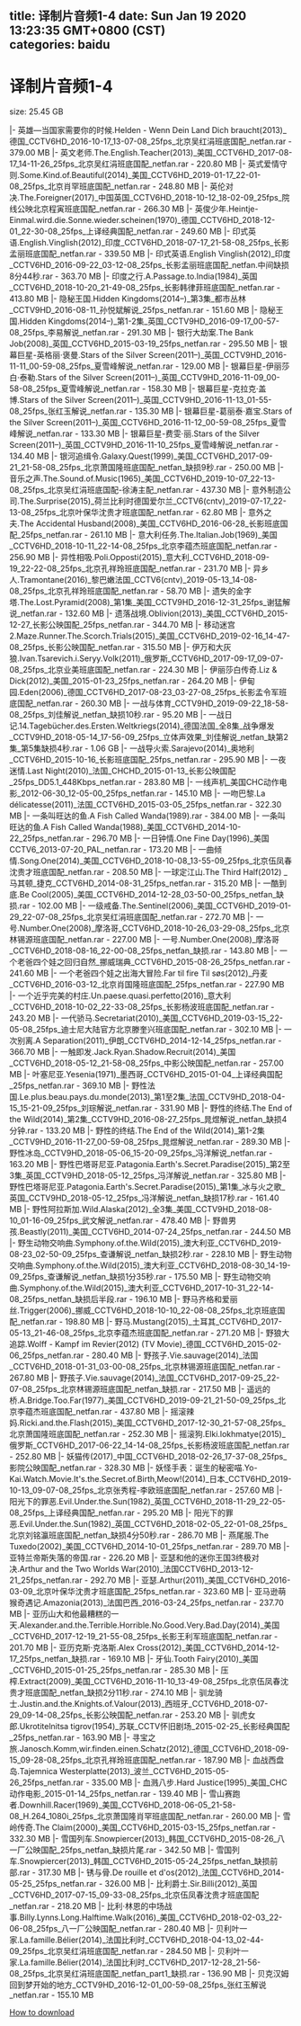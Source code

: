 
title: 译制片音频1-4
date: Sun Jan 19 2020 13:23:35 GMT+0800 (CST)    
categories: baidu
---

# 译制片音频1-4
size: 25.45 GB
 
 
|- 英雄—当国家需要你的时候.Helden - Wenn Dein Land Dich braucht(2013)_德国_CCTV6HD_2016-10-17_13-07-08_25fps_北京吴红涓班底国配_netfan.rar - 379.00 MB
|- 英文老师.The.English.Teacher(2013)_美国_CCTV6HD_2017-08-17_14-11-26_25fps_北京吴红涓班底国配_netfan.rar - 220.80 MB
|- 英式爱情守则.Some.Kind.of.Beautiful(2014)_美国_CCTV6HD_2019-01-17_22-01-08_25fps_北京肖罕班底国配_netfan.rar - 248.80 MB
|- 英伦对决.The.Foreigner(2017)_中国英国_CCTV6HD_2018-10-12_18-02-09_25fps_院线公映北京程寅班底国配_netfan.rar - 266.30 MB
|- 英俊少年.Heintje-Einmal.wird.die.Sonne.wieder.scheinen(1970)_德国_CCTV6HD_2018-12-01_22-30-08_25fps_上译经典国配_netfan.rar - 249.60 MB
|- 印式英语.English.Vinglish(2012)_印度_CCTV6HD_2018-07-17_21-58-08_25fps_长影孟丽班底国配_netfan.rar - 339.50 MB
|- 印式英语.English Vinglish(2012)_印度_CCTV6HD_2016-09-22_03-12-08_25fps_长影孟丽班底国配_netfan.中间缺损8分44秒.rar - 363.70 MB
|- 印度之行.A.Passage.to.India(1984)_英国_CCTV6HD_2018-10-20_21-49-08_25fps_长影韩律菲班底国配_netfan.rar - 413.80 MB
|- 隐秘王国.Hidden Kingdoms(2014–)_第3集_都市丛林_CCTV9HD_2016-08-11_孙悦斌解说_25fps_netfan.rar - 151.60 MB
|- 隐秘王国.Hidden Kingdoms(2014–)_第1-2集_英国_CCTV9HD_2016-09-17_00-57-08_25fps_李易解说_netfan.rar - 291.30 MB
|- 银行大劫案.The Bank Job(2008)_英国_CCTV6HD_2015-03-19_25fps_netfan.rar - 295.50 MB
|- 银幕巨星-英格丽·褒曼.Stars of the Silver Screen(2011–)_英国_CCTV9HD_2016-11-11_00-59-08_25fps_夏雪峰解说_netfan.rar - 129.00 MB
|- 银幕巨星-伊丽莎白·泰勒.Stars of the Silver Screen(2011–)_英国_CCTV9HD_2016-11-09_00-58-08_25fps_夏雪峰解说_netfan.rar - 158.30 MB
|- 银幕巨星-克拉克·盖博.Stars of the Silver Screen(2011–)_英国_CCTV9HD_2016-11-13_01-55-08_25fps_张红玉解说_netfan.rar - 135.30 MB
|- 银幕巨星-葛丽泰·嘉宝.Stars of the Silver Screen(2011–)_英国_CCTV6HD_2016-11-12_00-59-08_25fps_夏雪峰解说_netfan.rar - 133.30 MB
|- 银幕巨星-费雯·丽.Stars of the Silver Screen(2011–)_英国_CCTV9HD_2016-11-10_25fps_夏雪峰解说_netfan.rar - 134.40 MB
|- 银河追缉令.Galaxy.Quest(1999)_美国_CCTV6HD_2017-09-21_21-58-08_25fps_北京萧国隆班底国配_netfan_缺损9秒.rar - 250.00 MB
|- 音乐之声.The.Sound.of.Music(1965)_美国_CCTV6HD_2019-10-07_22-13-08_25fps_北京吴红涓班底国配-徐涛主配_netfan.rar - 437.30 MB
|- 意外制造公司.The.Surprise(2015)_荷兰比利时德国爱尔兰_CCTV6(cntv)_2019-07-17_22-13-08_25fps_北京叶保华沈贵才班底国配_netfan.rar - 62.80 MB
|- 意外之夫.The Accidental Husband(2008)_美国_CCTV6HD_2016-06-28_长影班底国配_25fps_netfan.rar - 261.10 MB
|- 意大利任务.The.Italian.Job(1969)_美国_CCTV6HD_2018-10-11_22-14-08_25fps_北京李蕴杰班底国配_netfan.rar - 256.90 MB
|- 异性相吸.Poli.Opposti(2015)_意大利_CCTV6HD_2018-09-19_22-22-08_25fps_北京孔祥玲班底国配_netfan.rar - 231.70 MB
|- 异乡人.Tramontane(2016)_黎巴嫩法国_CCTV6(cntv)_2019-05-13_14-08-08_25fps_北京孔祥玲班底国配_netfan.rar - 58.70 MB
|- 遗失的金字塔.The.Lost.Pyramid(2008)_第1集_美国_CCTV9HD_2016-12-31_25fps_谢猛解说_netfan.rar - 132.60 MB
|- 遗落战境.Oblivion(2013)_美国_CCTV6HD_2015-12-27_长影公映国配_25fps_netfan.rar - 344.70 MB
|- 移动迷宫2.Maze.Runner.The.Scorch.Trials(2015)_美国_CCTV6HD_2019-02-16_14-47-08_25fps_长影公映国配_netfan.rar - 315.50 MB
|- 伊万和大灰狼.Ivan.Tsarevich.i.Seryy.Volk(2011)_俄罗斯_CCTV6HD_2017-09-17_09-07-08_25fps_北京业美班底国配_netfan.rar - 224.30 MB
|- 伊丽莎白传奇.Liz & Dick(2012)_美国_2015-01-23_25fps_netfan.rar - 264.20 MB
|- 伊甸园.Eden(2006)_德国_CCTV6HD_2017-08-23_03-27-08_25fps_长影孟令军班底国配_netfan.rar - 260.30 MB
|- 一战与体育_CCTV9HD_2019-09-22_18-58-08_25fps_刘佳解说_netfan_缺损10秒.rar - 95.20 MB
|- 一战日记.14.Tagebücher.des.Ersten.Weltkriegs(2014)_德国法国_全8集_战争爆发_CCTV9HD_2018-05-14_17-56-09_25fps_立体声效果_刘佳解说_netfan_缺第2集_第5集缺损4秒.rar - 1.06 GB
|- 一战导火索.Sarajevo(2014)_奥地利_CCTV6HD_2015-10-16_长影班底国配_25fps_netfan.rar - 295.90 MB
|- 一夜迷情.Last Night(2010)_法国_CHCHD_2015-01-13_长影公映国配_25fps_DD5.1_448Kbps_netfan.rar - 283.80 MB
|- 一线声机_美国CHC动作电影_2012-06-30_12-05-00_25fps_netfan.rar - 145.10 MB
|- 一吻巴黎.La délicatesse(2011)_法国_CCTV6HD_2015-03-05_25fps_netfan.rar - 322.30 MB
|- 一条叫旺达的鱼.A Fish Called Wanda(1989).rar - 384.00 MB
|- 一条叫旺达的鱼.A Fish Called Wanda(1988)_美国_CCTV6HD_2014-10-22_25fps_netfan.rar - 296.70 MB
|- 一日钟情.One Fine Day(1996)_美国CCTV6_2013-07-20_PAL_netfan.rar - 173.20 MB
|- 一曲倾情.Song.One(2014)_美国_CCTV6HD_2018-10-08_13-55-09_25fps_北京伍凤春沈贵才班底国配_netfan.rar - 208.50 MB
|- 一球定江山.The Third Half(2012) _马其顿_捷克_CCTV6HD_2014-08-31_25fps_netfan.rar - 315.20 MB
|- 一酷到底.Be Cool(2005)_美国_CCTV6HD_2014-12-28_03-50-00_25fps_netfan_缺损.rar - 102.00 MB
|- 一级戒备.The.Sentinel(2006)_美国_CCTV6HD_2019-01-29_22-07-08_25fps_北京吴红涓班底国配_netfan.rar - 272.70 MB
|- 一号.Number.One(2008)_摩洛哥_CCTV6HD_2018-10-26_03-29-08_25fps_北京林锡源班底国配_netfan.rar - 227.00 MB
|- 一号.Number.One(2008)_摩洛哥_CCTV6HD_2018-08-16_22-00-08_25fps_netfan_缺损.rar - 143.80 MB
|- 一个老爸四个娃之回归自然_挪威瑞典_CCTV6HD_2015-08-26_25fps_netfan.rar - 241.60 MB
|- 一个老爸四个娃之出海大冒险.Far til fire Til søs(2012)_丹麦_CCTV6HD_2016-03-12_北京肖国隆班底国配_25fps_netfan.rar - 227.90 MB
|- 一个近乎完美的村庄.Un.paese.quasi.perfetto(2016)_意大利_CCTV6HD_2018-10-02_22-33-08_25fps_长影杨波班底国配_netfan.rar - 243.20 MB
|- 一代骄马.Secretariat(2010)_美国_CCTV6HD_2019-03-15_22-05-08_25fps_迪士尼大陆官方北京滕奎兴班底国配_netfan.rar - 302.10 MB
|- 一次别离.A Separation(2011)_伊朗_CCTV6HD_2014-12-14_25fps_netfan.rar - 366.70 MB
|- 一触即发.Jack.Ryan.Shadow.Recruit(2014)_美国_CCTV6HD_2018-05-12_21-58-08_25fps_中影公映国配_netfan.rar - 257.00 MB
|- 叶塞尼亚.Yesenia(1971)_墨西哥_CCTV6HD_2015-01-04_上译经典国配_25fps_netfan.rar - 369.10 MB
|- 野性法国.Le.plus.beau.pays.du.monde(2013)_第1至2集_法国_CCTV9HD_2018-04-15_15-21-09_25fps_刘琮解说_netfan.rar - 331.90 MB
|- 野性的终结.The End of the Wild(2014)_第2集_CCTV9HD_2016-08-27_25fps_晁煜解说_netfan_缺损4分钟.rar - 133.20 MB
|- 野性的终结.The End of the Wild(2014)_第1-2集_CCTV9HD_2016-11-27_00-59-08_25fps_晁煜解说_netfan.rar - 289.30 MB
|- 野性冰岛_CCTV9HD_2018-05-06_15-20-09_25fps_冯洋解说_netfan.rar - 163.20 MB
|- 野性巴塔哥尼亚.Patagonia.Earth's.Secret.Paradise(2015)_第2至3集_英国_CCTV9HD_2018-05-12_25fps_冯洋解说_netfan.rar - 325.80 MB
|- 野性巴塔哥尼亚.Patagonia.Earth's.Secret.Paradise(2015)_第1集_冰与火之歌_英国_CCTV9HD_2018-05-12_25fps_冯洋解说_netfan_缺损17秒.rar - 161.40 MB
|- 野性阿拉斯加.Wild.Alaska(2012)_全3集_美国_CCTV9HD_2018-08-10_01-16-09_25fps_武文解说_netfan.rar - 478.40 MB
|- 野兽男孩.Beastly(2011)_美国_CCTV6HD_2014-07-24_25fps_netfan.rar - 244.50 MB
|- 野生动物交响曲.Symphony.of.the.Wild(2015)_澳大利亚_CCTV6HD_2019-08-23_02-50-09_25fps_查谦解说_netfan_缺损2秒.rar - 228.10 MB
|- 野生动物交响曲.Symphony.of.the.Wild(2015)_澳大利亚_CCTV6HD_2018-08-30_14-19-09_25fps_查谦解说_netfan_缺损1分35秒.rar - 175.50 MB
|- 野生动物交响曲.Symphony.of.the.Wild(2015)_澳大利亚_CCTV6HD_2017-10-31_22-14-08_25fps_netfan_缺损后半段.rar - 196.10 MB
|- 野马齐格和爱丽丝.Trigger(2006)_挪威_CCTV6HD_2018-10-10_22-08-08_25fps_北京班底国配_netfan.rar - 198.80 MB
|- 野马.Mustang(2015)_土耳其_CCTV6HD_2017-05-13_21-46-08_25fps_北京李蕴杰班底国配_netfan.rar - 271.20 MB
|- 野狼大追踪.Wolff - Kampf im Revier(2012) (TV Movie)_德国_CCTV6HD_2015-02-06_25fps_netfan.rar - 280.40 MB
|- 野孩子.Vie.sauvage(2014)_法国_CCTV6HD_2018-01-31_03-00-08_25fps_北京林锡源班底国配_netfan.rar - 267.80 MB
|- 野孩子.Vie.sauvage(2014)_法国_CCTV6HD_2017-09-25_22-07-08_25fps_北京林锡源班底国配_netfan_缺损.rar - 217.50 MB
|- 遥远的桥.A.Bridge.Too.Far(1977)_美国_CCTV6HD_2019-09-21_21-50-09_25fps_北京李蕴杰班底国配_netfan.rar - 437.80 MB
|- 摇滚辣妈.Ricki.and.the.Flash(2015)_美国_CCTV6HD_2017-12-30_21-57-08_25fps_北京萧国隆班底国配_netfan.rar - 252.30 MB
|- 摇滚狗.Elki.lokhmatye(2015)_俄罗斯_CCTV6HD_2017-06-22_14-14-08_25fps_长影杨波班底国配_netfan.rar - 252.80 MB
|- 妖猫传(2017)_中国_CCTV6HD_2018-02-26_17-37-08_25fps_影院公映国配_netfan.rar - 328.30 MB
|- 妖怪手表：诞生的秘密喵.Yo-Kai.Watch.Movie.It's.the.Secret.of.Birth,Meow!(2014)_日本_CCTV6HD_2019-10-13_09-07-08_25fps_北京张秀程-李欧班底国配_netfan.rar - 257.60 MB
|- 阳光下的罪恶.Evil.Under.the.Sun(1982)_英国_CCTV6HD_2018-11-29_22-05-08_25fps_上译经典国配_netfan.rar - 295.20 MB
|- 阳光下的罪恶.Evil.Under.the.Sun(1982)_英国_CCTV6HD_2018-02-05_22-01-08_25fps_北京刘铭瀛班底国配_netfan_缺损4分50秒.rar - 286.70 MB
|- 燕尾服.The Tuxedo(2002)_美国_CCTV6HD_2014-10-01_25fps_netfan.rar - 289.70 MB
|- 亚特兰帝斯失落的帝国.rar - 226.20 MB
|- 亚瑟和他的迷你王国3终极对决.Arthur and the Two Worlds War(2010)_法国CCTV6HD_2013-12-21_25fps_netfan.rar - 292.70 MB
|- 亚瑟.Arthur(2011)_美国_CCTV6HD_2016-03-09_北京叶保华沈贵才班底国配_25fps_netfan.rar - 323.60 MB
|- 亚马逊萌猴奇遇记.Amazonia(2013)_法国巴西_2016-03-24_25fps_netfan.rar - 237.70 MB
|- 亚历山大和他最糟糕的一天.Alexander.and.the.Terrible.Horrible.No.Good.Very.Bad.Day(2014)_美国_CCTV6HD_2017-12-19_21-55-08_25fps_长影王利军班底国配_netfan.rar - 201.70 MB
|- 亚历克斯·克洛斯.Alex Cross(2012)_美国_CCTV6HD_2014-12-17_25fps_netfan_缺损.rar - 169.10 MB
|- 牙仙.Tooth Fairy(2010)_美国_CCTV6HD_2015-01-25_25fps_netfan.rar - 285.30 MB
|- 压榨.Extract(2009)_美国_CCTV6HD_2016-11-10_13-49-08_25fps_北京伍凤春沈贵才班底国配_netfan_缺损2分11秒.rar - 274.10 MB
|- 驯龙骑士.Justin.and.the.Knights.of.Valour(2013)_西班牙_CCTV6HD_2018-07-29_09-14-08_25fps_长影公映国配_netfan.rar - 253.20 MB
|- 驯虎女郎.Ukrotitelnitsa tigrov(1954)_苏联_CCTV怀旧剧场_2015-02-25_长影经典国配_25fps_netfan.rar - 163.90 MB
|- 寻宝之旅.Janosch.Komm,wir.finden.einen.Schatz(2012)_德国_CCTV6HD_2018-09-15_09-28-08_25fps_北京孔祥玲班底国配_netfan.rar - 187.90 MB
|- 血战西盘岛.Tajemnica Westerplatte(2013)_波兰_CCTV6HD_2015-05-26_25fps_netfan.rar - 335.00 MB
|- 血溅八步.Hard Justice(1995)_美国_CHC动作电影_2015-01-14_25fps_netfan.rar - 139.40 MB
|- 雪山赛跑者.Downhill.Racer(1969)_美国_CCTV6HD_2018-06-05_21-58-08_H.264_1080i_25fps_北京萧国隆肖罕班底国配_netfan.rar - 260.00 MB
|- 雪岭传奇.The Claim(2000)_美国_CCTV6HD_2015-03-15_25fps_netfan.rar - 332.30 MB
|- 雪国列车.Snowpiercer(2013)_韩国_CCTV6HD_2015-08-26_八一厂公映国配_25fps_netfan_缺损片尾.rar - 342.50 MB
|- 雪国列车.Snowpiercer(2013)_韩国_CCTV6HD_2015-05-24_25fps_netfan_缺损前部.rar - 317.30 MB
|- 锈与骨.De rouille et d'os(2012)_法国_CCTV6HD_2014-05-25_25fps_netfan.rar - 326.00 MB
|- 比利爵士.Sir.Billi(2012)_英国_CCTV6HD_2017-07-15_09-33-08_25fps_北京伍凤春沈贵才班底国配_netfan.rar - 218.20 MB
|- 比利·林恩的中场战事.Billy.Lynns.Long.Halftime.Walk(2016)_美国_CCTV6HD_2018-02-03_22-06-08_25fps_八一厂公映国配_netfan.rar - 280.40 MB
|- 贝利叶一家.La.famille.Bélier(2014)_法国比利时_CCTV6HD_2018-04-13_02-44-09_25fps_北京吴红涓班底国配_netfan.rar - 284.50 MB
|- 贝利叶一家.La.famille.Bélier(2014)_法国比利时_CCTV6HD_2017-12-28_21-56-08_25fps_北京吴红涓班底国配_netfan_part1_缺损.rar - 136.90 MB
|- 贝克汉姆回到梦开始的地方_CCTV9HD_2016-12-01_00-59-08_25fps_张红玉解说_netfan.rar - 155.10 MB

[How to download](https://bpcam.bemobtrk.com/go/2ceec3aa-1ca2-46d6-b9ff-aaa5c184517c?jno=859)